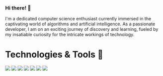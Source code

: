 ### Hi there! 👋

I'm a dedicated computer science enthusiast currently immersed in the captivating world of algorithms and artificial intelligence. As a passionate developer, I am on an exciting journey of discovery and learning, fueled by my insatiable curiosity for the intricate workings of technology.

<!---
**MateoMinghi/MateoMinghi** is a ✨ _special_ ✨ repository because its `README.md` (this file) appears on your GitHub profile.

Here are some ideas to get you started:

- 🔭 I’m currently working on ...
- 🌱 I’m currently learning ...
- 👯 I’m looking to collaborate on ...
- 🤔 I’m looking for help with ...
- 💬 Ask me about ...
- 📫 How to reach me: ...
- 😄 Pronouns: ...
- ⚡ Fun fact: ...

-->

# Technologies & Tools 🔧
![](https://img.shields.io/badge/Code-C++-informational?style=flat&logo=c++-&logoColor=white&color=blue)
![](https://img.shields.io/badge/Code-JavaScript-informational?style=flat&logo=javascript&logoColor=white&color=orange)
![](https://img.shields.io/badge/Code-Python-informational?style=flat&logo=python&logoColor=white&color=orange)
![](https://img.shields.io/badge/Database-MySQL-informational?style=flat&logo=mysql&logoColor=white&color=orange)
![](https://img.shields.io/badge/Tools-Git-informational?style=flat&logo=git&logoColor=white&color=orange)
![](https://img.shields.io/badge/Cloud-AWS-informational?style=flat&logo=amazon&logoColor=white&color=orange)
![](https://img.shields.io/badge/TensorFlow-%23FF6F00.svg?style=for-the-badge&logo=TensorFlow&logoColor=white&color=orange)
<br>

